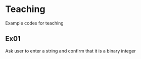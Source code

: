 # Teaching
Example codes for teaching


## Ex01
Ask user to enter a string and confirm that it is a binary integer

 
